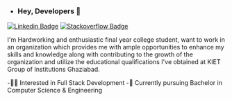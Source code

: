 - ### Hey, Developers :wave:

[![Linkedin Badge](https://img.shields.io/badge/LinkedIn-0077B5?style=for-the-badge&logo=linkedin&logoColor=white)](https://www.linkedin.com/in/harendra-raghav-000650215/)
[![Stackoverflow Badge](https://img.shields.io/badge/Stack_Overflow-FE7A16?style=for-the-badge&logo=stack-overflow&logoColor=white)](https://stackoverflow.com/users/story/16374193)

I'm
Hardworking and enthusiastic final year college student, want to work in an organization which provides me with ample opportunities to enhance my skills and knowledge along with contributing to the growth of the organization and utilize 
the educational qualifications I've obtained at KIET Group of Institutions Ghaziabad.

-:technologist: Interested in Full Stack Development
-:school: Currently pursuing Bachelor in Computer Science & Engineering

<!---
HarendraWebDeveloper/HarendraWebDeveloper is a ✨ special ✨ repository because its `README.md` (this file) appears on your GitHub profile.
You can click the Preview link to take a look at your changes.
--->
